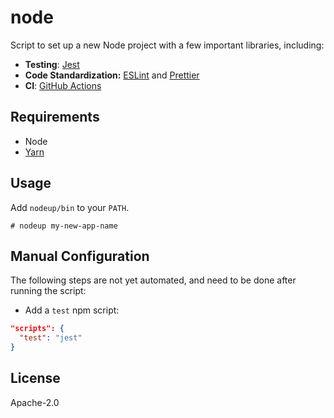 # node

Script to set up a new Node project with a few important libraries, including:

- **Testing**: [Jest][jest]
- **Code Standardization:** [ESLint][eslint] and [Prettier][prettier]
- **CI**: [GitHub Actions](https://www.cypress.io/)

## Requirements

- Node
- [Yarn][yarn]

## Usage

Add `nodeup/bin` to your `PATH`.

```
# nodeup my-new-app-name
```

## Manual Configuration

The following steps are not yet automated, and need to be done after running the script:

- Add a `test` npm script:

```json
"scripts": {
  "test": "jest"
}
```

## License

Apache-2.0

[eslint]: https://eslint.org/
[jest]: https://jestjs.io/
[prettier]: https://prettier.io/
[yarn]: https://yarnpkg.com/en/docs/install
